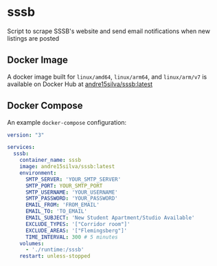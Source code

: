 # sssb
Script to scrape SSSB's website and send email notifications when new listings are posted

## Docker Image

A docker image built for `linux/amd64`, `linux/arm64`, and `linux/arm/v7` is available on Docker Hub at [andre15silva/sssb:latest](https://hub.docker.com/layers/andre15silva/sssb/latest/images/sha256-993b5102c4529ebf3600233b52eeae1ef5507ccca40d071583086b0d79605f8a?context=repo)

## Docker Compose

An example `docker-compose` configuration:

```yml
version: "3"

services:
  sssb:
    container_name: sssb
    image: andre15silva/sssb:latest
    environment:
      SMTP_SERVER: 'YOUR_SMTP_SERVER'
      SMTP_PORT: YOUR_SMTP_PORT
      SMTP_USERNAME: 'YOUR_USERNAME'
      SMTP_PASSWORD: 'YOUR_PASSWORD'
      EMAIL_FROM: 'FROM_EMAIL'
      EMAIL_TO: 'TO_EMAIL'
      EMAIL_SUBJECT: 'New Student Apartment/Studio Available'
      EXCLUDE_TYPES: '["Corridor room"]'
      EXCLUDE_AREAS: '["Flemingsberg"]'
      TIME_INTERVAL: 300 # 5 minutes
    volumes:
      - './runtime:/sssb'
    restart: unless-stopped
